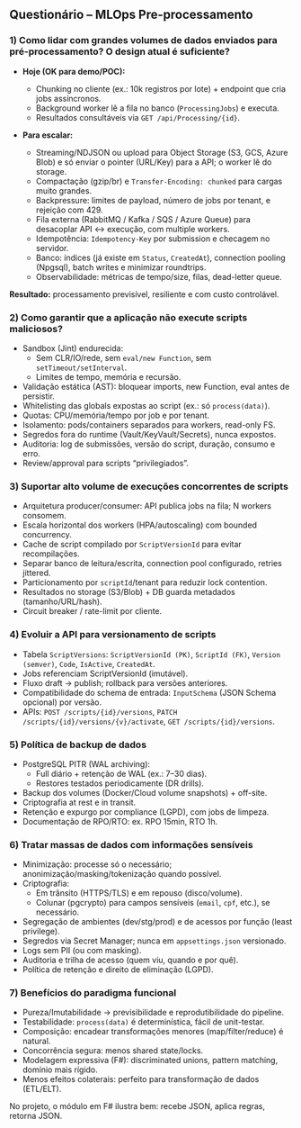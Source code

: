 ## Questionário – MLOps Pre-processamento

### 1) Como lidar com grandes volumes de dados enviados para pré-processamento? O design atual é suficiente?

- **Hoje (OK para demo/POC):**

  - Chunking no cliente (ex.: 10k registros por lote) + endpoint que cria jobs assíncronos.
  - Background worker lê a fila no banco (`ProcessingJobs`) e executa.
  - Resultados consultáveis via `GET /api/Processing/{id}`.

- **Para escalar:**
  - Streaming/NDJSON ou upload para Object Storage (S3, GCS, Azure Blob) e só enviar o pointer (URL/Key) para a API; o worker lê do storage.
  - Compactação (gzip/br) e `Transfer-Encoding: chunked` para cargas muito grandes.
  - Backpressure: limites de payload, número de jobs por tenant, e rejeição com 429.
  - Fila externa (RabbitMQ / Kafka / SQS / Azure Queue) para desacoplar API ↔ execução, com multiple workers.
  - Idempotência: `Idempotency-Key` por submission e checagem no servidor.
  - Banco: índices (já existe em `Status`, `CreatedAt`), connection pooling (Npgsql), batch writes e minimizar roundtrips.
  - Observabilidade: métricas de tempo/size, filas, dead-letter queue.

**Resultado:** processamento previsível, resiliente e com custo controlável.

### 2) Como garantir que a aplicação não execute scripts maliciosos?

- Sandbox (Jint) endurecida:
  - Sem CLR/IO/rede, sem `eval/new Function`, sem `setTimeout/setInterval`.
  - Limites de tempo, memória e recursão.
- Validação estática (AST): bloquear imports, new Function, eval antes de persistir.
- Whitelisting das globals expostas ao script (ex.: só `process(data)`).
- Quotas: CPU/memória/tempo por job e por tenant.
- Isolamento: pods/containers separados para workers, read-only FS.
- Segredos fora do runtime (Vault/KeyVault/Secrets), nunca expostos.
- Auditoria: log de submissões, versão do script, duração, consumo e erro.
- Review/approval para scripts “privilegiados”.

### 3) Suportar alto volume de execuções concorrentes de scripts

- Arquitetura producer/consumer: API publica jobs na fila; N workers consomem.
- Escala horizontal dos workers (HPA/autoscaling) com bounded concurrency.
- Cache de script compilado por `ScriptVersionId` para evitar recompilações.
- Separar banco de leitura/escrita, connection pool configurado, retries jittered.
- Particionamento por `scriptId`/tenant para reduzir lock contention.
- Resultados no storage (S3/Blob) + DB guarda metadados (tamanho/URL/hash).
- Circuit breaker / rate-limit por cliente.

### 4) Evoluir a API para versionamento de scripts

- Tabela `ScriptVersions`:
  `ScriptVersionId (PK)`, `ScriptId (FK)`, `Version (semver)`, `Code`, `IsActive`, `CreatedAt`.
- Jobs referenciam ScriptVersionId (imutável).
- Fluxo draft → publish; rollback para versões anteriores.
- Compatibilidade do schema de entrada: `InputSchema` (JSON Schema opcional) por versão.
- APIs: `POST /scripts/{id}/versions`, `PATCH /scripts/{id}/versions/{v}/activate`, `GET /scripts/{id}/versions`.

### 5) Política de backup de dados

- PostgreSQL PITR (WAL archiving):
  - Full diário + retenção de WAL (ex.: 7–30 dias).
  - Restores testados periodicamente (DR drills).
- Backup dos volumes (Docker/Cloud volume snapshots) + off-site.
- Criptografia at rest e in transit.
- Retenção e expurgo por compliance (LGPD), com jobs de limpeza.
- Documentação de RPO/RTO: ex. RPO 15min, RTO 1h.

### 6) Tratar massas de dados com informações sensíveis

- Minimização: processe só o necessário; anonimização/masking/tokenização quando possível.
- Criptografia:
  - Em trânsito (HTTPS/TLS) e em repouso (disco/volume).
  - Colunar (pgcrypto) para campos sensíveis (`email`, `cpf`, etc.), se necessário.
- Segregação de ambientes (dev/stg/prod) e de acessos por função (least privilege).
- Segredos via Secret Manager; nunca em `appsettings.json` versionado.
- Logs sem PII (ou com masking).
- Auditoria e trilha de acesso (quem viu, quando e por quê).
- Política de retenção e direito de eliminação (LGPD).

### 7) Benefícios do paradigma funcional

- Pureza/Imutabilidade → previsibilidade e reprodutibilidade do pipeline.
- Testabilidade: `process(data)` é determinística, fácil de unit-testar.
- Composição: encadear transformações menores (map/filter/reduce) é natural.
- Concorrência segura: menos shared state/locks.
- Modelagem expressiva (F#): discriminated unions, pattern matching, domínio mais rígido.
- Menos efeitos colaterais: perfeito para transformação de dados (ETL/ELT).

No projeto, o módulo em F# ilustra bem: recebe JSON, aplica regras, retorna JSON.

